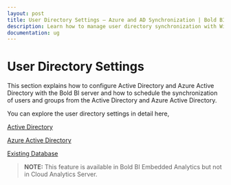 ```yaml
---
layout: post
title: User Directory Settings – Azure and AD Synchronization | Bold BI
description: Learn how to manage user directory synchronization with Windows Active Directory and Azure in Bold BI deployed in your server.
documentation: ug
---
```


# User Directory Settings

This section explains how to configure Active Directory and Azure Active Directory with the Bold BI server and how to schedule the synchronization of users and groups from the Active Directory and Azure Active Directory.

You can explore the user directory settings in detail here,

[Active Directory](/site-administration/user-directory-settings/active-directory)

[Azure Active Directory](/site-administration/user-directory-settings/azure-active-directory/)

[Existing Database](/site-administration/user-directory-settings/existing-database/)

> **NOTE:** This feature is available in Bold BI Embedded Analytics but not in Cloud Analytics Server.